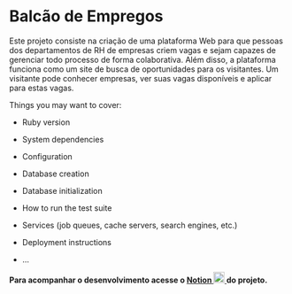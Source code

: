 # Balcão de Empregos

Este projeto consiste na criação de uma plataforma Web para que pessoas dos
departamentos de RH de empresas criem vagas e sejam capazes de gerenciar todo processo
de forma colaborativa. Além disso, a plataforma funciona como um site de busca de
oportunidades para os visitantes. Um visitante pode conhecer empresas, ver suas vagas
disponíveis e aplicar para estas vagas.


Things you may want to cover:

* Ruby version

* System dependencies

* Configuration

* Database creation

* Database initialization

* How to run the test suite

* Services (job queues, cache servers, search engines, etc.)

* Deployment instructions

* ...

__Para acompanhar o desenvolvimento acesse o  [Notion <img src=https://produtive.me/wp-content/uploads/2019/08/notion-logo-no-background.png width="20" height="20"> ](https://www.notion.so/Projeto-final-Etapa-1-Turma-5-e38bb1fed5b74cb5b4a16bacd3645071) do projeto.__
